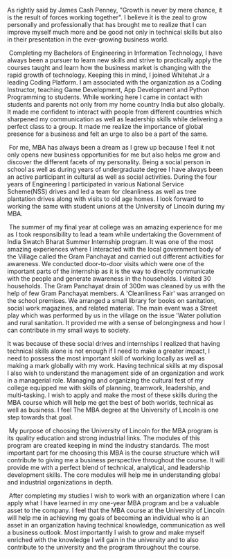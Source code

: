 As rightly said by James Cash Penney, "Growth is never by mere chance, it is the result of forces working together".			 I believe it is the zeal to grow personally and professionally that has brought me to realize that I can improve myself much more and be good not only in technical skills but also in their presentation in the ever-growing business world. 

​	 Completing my Bachelors of Engineering in Information Technology, I have always been a pursuer to learn new skills and strive to practically apply the courses taught and learn how the business market is changing with the rapid growth of technology. Keeping this in mind, I joined Whitehat Jr a leading Coding Platform. I am associated with the organization as a Coding Instructor, teaching Game Development, App Development and Python Programming to students. While working here I came in contact with students and parents not only from my home country India but also globally. It made me confident to interact with people from different countries which sharpened my communication as well as leadership skills while delivering a perfect class to a group. It made me realize the importance of global presence for a business and felt an urge to also be a part of the same. 

​				For me, MBA has always been a dream as I grew up because I feel it not only opens new business opportunities for me but also helps me grow and discover the different facets of my personality. Being a social person in school as well as during years of undergraduate degree I have always been an active participant in cultural as well as social activities. During the four years of Engineering I participated in various National Service Scheme(NSS) drives and led a team for cleanliness as well as tree plantation drives along with visits to old age homes. I look forward to working the same with student unions at the University of Lincoln during my MBA.

​				   	The summer of my final year at college was an amazing experience for me as I took responsibility to lead a team while undertaking the Government of India Swatch Bharat Summer Internship program. It was one of the most amazing experiences where I interacted with the local government body of the Village called the Gram Panchayat and carried out different activities for awareness. We conducted door-to-door visits which were one of the important parts of the internship as it is the way to directly communicate with the people and generate awareness in the households. I visited 30 households. The Gram Panchayat drain of 300m was cleaned by us with the help of few Gram Panchayat members.  A 'Cleanliness Fair' was arranged on the school premises. We arranged a small library for books on sanitation, social work magazines, and related material. The main event was a Street play which was performed by us in the village on the issue 'Water pollution and rural sanitation. It provided me with a sense of belongingness and how I can contribute in my small ways to society.

It was because of these social drives and internships I realized that having technical skills alone is not enough if I need to make a greater impact, I need to possess the most important skill of working locally as well as making a mark globally with my work. Having technical skills at my disposal I also wish to understand the management side of an organization and work in a managerial role. Managing and organizing the cultural fest of my college equipped me with skills of planning, teamwork, leadership, and multi-tasking. I wish to apply and make the most of these skills during the MBA course which will help me get the best of both worlds, technical as well as business. I feel The MBA degree at the University of Lincoln is one step towards that goal. 

​						My purpose of choosing the University of Lincoln for the MBA program is its quality education and strong industrial links. The modules of this program are created keeping in mind the industry standards. The most important part for me choosing this MBA is the course structure which will contribute to giving me a business perspective throughout the course. It will provide me with a perfect blend of technical, analytical, and leadership development skills. The core modules will help me in understanding global and industrial organizations in depth.  

​				After completing my studies I wish to work with an organization where I can apply what I have learned in my one-year MBA program and be a valuable asset to the company. I feel that the MBA course at the University of Lincoln will help me in achieving my goals of becoming an individual who is an asset in an organization having technical knowledge, communication as well a business outlook. Most importantly I wish to grow and make myself enriched with the knowledge I will gain in the university and to also contribute to the university and the program throughout the course.

